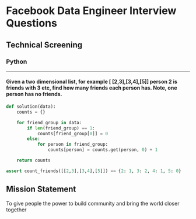 # Facebook Data Engineer Interview Questions

## Technical Screening

### Python

---

#### Given a two dimensional list, for example [ [2,3],[3,4],[5]] person 2 is friends with 3 etc, find how many friends each person has. Note, one person has no friends.
```py
def solution(data):
    counts = {}

    for friend_group in data:
        if len(friend_group) == 1:
            counts[friend_group[0]] = 0
        else:
            for person in friend_group:
                counts[person] = counts.get(person, 0) + 1

    return counts

assert count_friends([[2,3],[3,4],[5]]) == {2: 1, 3: 2, 4: 1, 5: 0}
```

## Mission Statement
To give people the power to build community and bring the world closer together